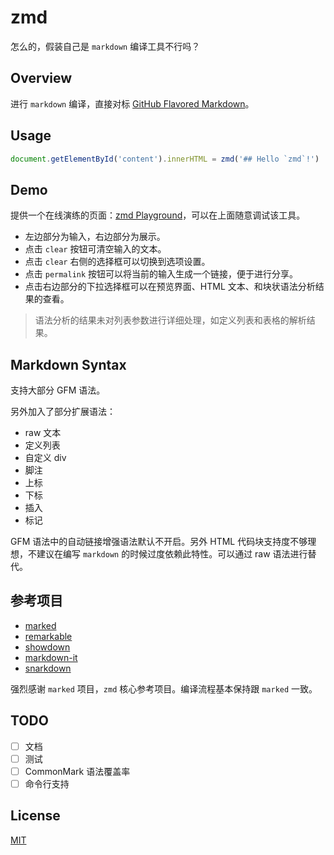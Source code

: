 # zmd

怎么的，假装自己是 `markdown` 编译工具不行吗？

## Overview

进行 `markdown` 编译，直接对标 [GitHub Flavored Markdown](https://github.github.com/gfm/)。

## Usage

```js
document.getElementById('content').innerHTML = zmd('## Hello `zmd`!')
```

## Demo

提供一个在线演练的页面：[zmd Playground](https://xovel.github.io/zmd)，可以在上面随意调试该工具。

- 左边部分为输入，右边部分为展示。
- 点击 `clear` 按钮可清空输入的文本。
- 点击 `clear` 右侧的选择框可以切换到选项设置。
- 点击 `permalink` 按钮可以将当前的输入生成一个链接，便于进行分享。
- 点击右边部分的下拉选择框可以在预览界面、HTML 文本、和块状语法分析结果的查看。

> 语法分析的结果未对列表参数进行详细处理，如定义列表和表格的解析结果。

## Markdown Syntax

支持大部分 GFM 语法。

另外加入了部分扩展语法：

- raw 文本
- 定义列表
- 自定义 div
- 脚注
- 上标
- 下标
- 插入
- 标记

GFM 语法中的自动链接增强语法默认不开启。另外 HTML 代码块支持度不够理想，不建议在编写 `markdown` 的时候过度依赖此特性。可以通过 raw 语法进行替代。

## 参考项目

- [marked](https://github.com/markedjs/marked)
- [remarkable](https://github.com/jonschlinkert/remarkable)
- [showdown](https://github.com/showdownjs/showdown)
- [markdown-it](https://github.com/markdown-it/markdown-it)
- [snarkdown](https://github.com/developit/snarkdown)

强烈感谢 `marked` 项目，`zmd` 核心参考项目。编译流程基本保持跟 `marked` 一致。

## TODO

- [ ] 文档
- [ ] 测试
- [ ] CommonMark 语法覆盖率
- [ ] 命令行支持

## License

[MIT](LICENSE)
